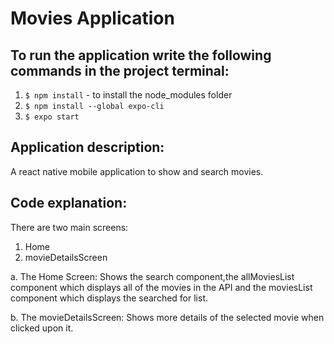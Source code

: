 # Movies Application

## To run the application write the following commands in the project terminal:
1. `$ npm install` - to install the node_modules folder
2. `$ npm install --global expo-cli`
3. `$ expo start`

## Application description: 
A react native mobile application to show and search movies.

## Code explanation: 
There are two main screens: 
1. Home
2. movieDetailsScreen 

a. The Home Screen: Shows the search component,the allMoviesList component which displays all of the movies in the API and the moviesList component which displays the searched for list.

b. The movieDetailsScreen: Shows more details of the selected movie when clicked upon it.
